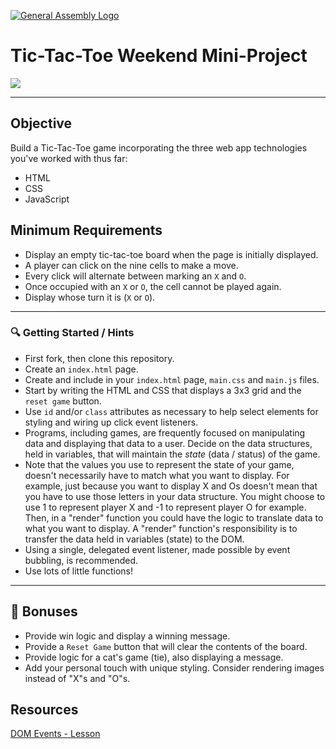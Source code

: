 [![General Assembly Logo](https://camo.githubusercontent.com/1a91b05b8f4d44b5bbfb83abac2b0996d8e26c92/687474703a2f2f692e696d6775722e636f6d2f6b6538555354712e706e67)](https://generalassemb.ly/education/web-development-immersive)

# Tic-Tac-Toe Weekend Mini-Project

![](https://vignette.wikia.nocookie.net/board-games-galore/images/4/47/Tictactoe-winning-vector-639732.jpg/revision/latest/top-crop/width/360/height/450?cb=20160711013756)

---

## Objective

Build a Tic-Tac-Toe game incorporating the three web app technologies you've worked with thus far:

- HTML
- CSS
- JavaScript

## Minimum Requirements
- Display an empty tic-tac-toe board when the page is initially displayed.
- A player can click on the nine cells to make a move.
- Every click will alternate between marking an `X` and `O`.
- Once occupied with an `X` or `O`, the cell cannot be played again.
- Display whose turn it is (`X` or `O`).

<hr>

### :mag: Getting Started / Hints

- First fork, then clone this repository.
- Create an `index.html` page.
- Create and include in your `index.html` page, `main.css` and `main.js` files.
- Start by writing the HTML and CSS that displays a 3x3 grid and the `reset game` button.
- Use `id` and/or `class` attributes as necessary to help select elements for styling and wiring up click event listeners.
- Programs, including games, are frequently focused on manipulating data and displaying that data to a user. Decide on the data structures, held in variables, that will maintain the _state_ (data / status) of the game.
- Note that the values you use to represent the state of your game, doesn't necessarily have to match what you want to display.  For example, just because you want to display X and Os doesn't mean that you have to use those letters in your data structure.  You might choose to use 1 to represent player X and -1 to represent player O for example.  Then, in a "render" function you could have the logic to translate data to what you want to display.  A "render" function's responsibility is to transfer the data held in variables (state) to the DOM.
- Using a single, delegated event listener, made possible by event bubbling, is recommended.
- Use lots of little functions!

<hr>

## :candy: Bonuses

- Provide win logic and display a winning message.
- Provide a `Reset Game` button that will clear the contents of the board.
- Provide logic for a cat's game (tie), also displaying a message.
- Add your personal touch with unique styling. Consider rendering images instead of "X"s and "O"s.

## Resources

[DOM Events - Lesson](https://gist.github.com/jim-clark/3e7f8d1f6c73f917d5a041d4da611383)

